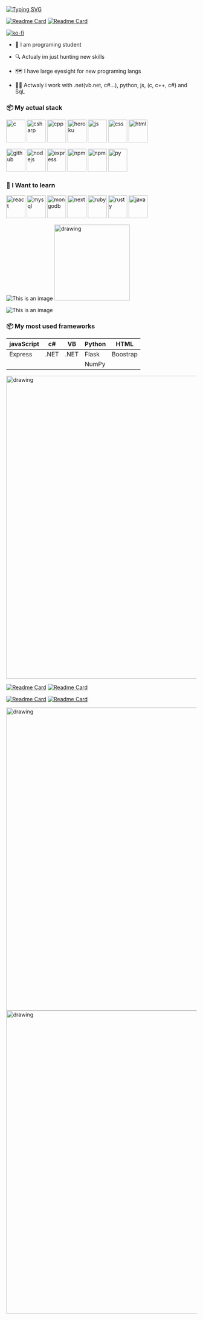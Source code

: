   
[![Typing SVG](https://readme-typing-svg.herokuapp.com?color=%235D16B8&size=30&lines=Hi+my+name+is+Pedro;i+are+junior+developer;and+programer+student)](https://git.io/typing-svg)


[![Readme Card](https://img.shields.io/twitter/url?label=PedroKalebDeJe1&style=social&url=https%3A%2F%2Ftwitter.com%2FPedroKalebDeJe1)](https://github.com/LyeZinho/lyezinha)
[![Readme Card](https://img.shields.io/github/followers/LyeZinho?label=LyeZinho&style=social)](https://github.com/LyeZinho/lyezinha)

[![ko-fi](https://ko-fi.com/img/githubbutton_sm.svg)](https://ko-fi.com/U7U77O1P6)


- 📜 I am programing student 

- 🔍 Actualy im just hunting new skills

- 🗺 I have large eyesight for new programing langs

- 🐱‍💻 Actwaly i work with .net(vb.net, c#...), python, js, (c, c++, c#) and SqL

### 📦 My actual stack 
 
 <img src="https://github.com/get-icon/geticon/blob/master/icons/c.svg" alt="c" width="50" height="60">  <img src="https://github.com/get-icon/geticon/blob/master/icons/c-sharp.svg" alt="csharp" width="50" height="60">  <img src="https://github.com/get-icon/geticon/blob/master/icons/c-plusplus.svg" alt="cpp" width="50" height="60">  <img src="https://github.com/get-icon/geticon/blob/master/icons/heroku-icon.svg" alt="heroku" width="50" height="60">  <img src="https://github.com/get-icon/geticon/blob/master/icons/javascript.svg" alt="js" width="50" height="60">  <img src="https://github.com/get-icon/geticon/blob/master/icons/css-3.svg" alt="css" width="50" height="60">  <img src="https://github.com/get-icon/geticon/blob/master/icons/html-5.svg" alt="html" width="50" height="60">
 
  <img src="https://github.com/get-icon/geticon/blob/master/icons/github-icon.svg" alt="github" width="50" height="60"> <img src="https://github.com/get-icon/geticon/blob/master/icons/nodejs-icon.svg" alt="nodejs" width="50" height="60"> <img src="https://github.com/get-icon/geticon/blob/master/icons/express.svg" alt="express" width="50" height="60"> <img  src="https://github.com/get-icon/geticon/blob/master/icons/npm.svg" alt="npm" width="50" height="60"> <img src="https://github.com/leopiccionia/programmicons/blob/master/src/dotnet.svg" alt="npm" width="50" height="60"> <img src="https://edent.github.io/SuperTinyIcons/images/svg/python.svg" alt="py" width="50" height="60">
 
 
 
 
### 📖 I Want to learn

 <img src="https://github.com/leopiccionia/programmicons/blob/master/src/reactjs.svg" alt="react" width="50" height="60"> <img src="https://github.com/get-icon/geticon/blob/master/icons/mysql.svg" alt="mysql" width="50" height="60"> <img src="https://github.com/get-icon/geticon/blob/master/icons/mongodb-icon.svg" alt="mongodb" width="50" height="60"> <img src="https://github.com/get-icon/geticon/blob/master/icons/nextjs-icon.svg" alt="next" width="50" height="60"> <img src="https://edent.github.io/SuperTinyIcons/images/svg/ruby.svg" alt="ruby" width="50" height="60"> <img src="https://edent.github.io/SuperTinyIcons/images/svg/rust.svg" alt="rusty" width="50" height="60"> <img src="https://edent.github.io/SuperTinyIcons/images/svg/java.svg" alt="java" width="50" height="60">
 

![This is an image](https://github-readme-stats.vercel.app/api/top-langs/?username=LyeZinho&theme=outrun)
<img src="https://github.com/LyeZinho/LyeZinho/blob/main/kobayashi-drinking.gif" alt="drawing" width="200"/>

![This is an image](https://github-readme-stats.vercel.app/api?username=LyeZinho&theme=outrun&show_icons=true)



### 📦 My most used frameworks


| javaScript |   c#   |   VB   |  Python  | HTML  |
| ---------- | ------ | ------ | -------- | ----- |
| Express    |  .NET  |  .NET  |  Flask   | Boostrap |
|            |        |        |  NumPy   |       |


<img src="https://github.com/LyeZinho/LyeZinho/blob/main/kobayashi-san-chi-no-maid-dragon-anime.gif" alt="drawing" width="800"/>








[![Readme Card](https://github-readme-stats.vercel.app/api/pin/?username=LyeZinho&repo=lyezinha&theme=outrun)](https://github.com/LyeZinho/lyezinha)
[![Readme Card](https://github-readme-stats.vercel.app/api/pin/?username=LyeZinho&repo=Banky&theme=outrun)](https://github.com/LyeZinho/Banky)

[![Readme Card](https://github-readme-stats.vercel.app/api/pin/?username=LyeZinho&repo=Simple-Modular-Discord-Bot.JS&theme=outrun)](https://github.com/LyeZinho/Simple-Modular-Discord-Bot.JS)
[![Readme Card](https://github-readme-stats.vercel.app/api/pin/?username=MMDDKK6500&repo=SharpJolt&theme=outrun)](https://github.com/MMDDKK6500/SharpJolt)

<img src="https://github.com/cat-milk/Anime-Girls-Holding-Programming-Books/blob/master/Javascript/Doma_Umaru_Java_Script_The_Good_Parts.png" alt="drawing" width="800"/>


<img src="https://activity-graph.herokuapp.com/graph?username=LyeZinho&theme=react-dark" alt="drawing" width="800"/>
